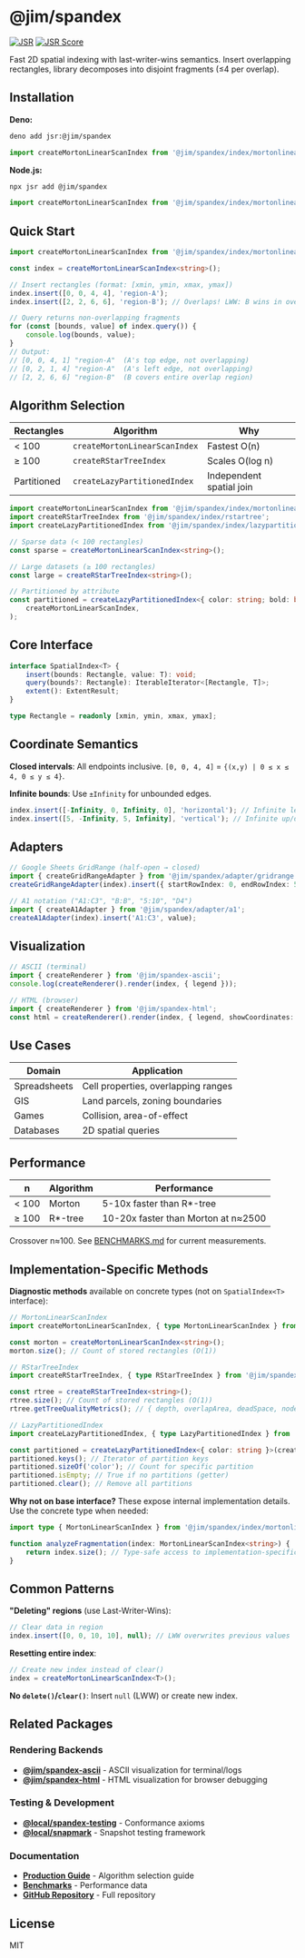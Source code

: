 # @jim/spandex

[![JSR](https://jsr.io/badges/@jim/spandex)](https://jsr.io/@jim/spandex)
[![JSR Score](https://jsr.io/badges/@jim/spandex/score)](https://jsr.io/@jim/spandex/score)

Fast 2D spatial indexing with last-writer-wins semantics. Insert overlapping rectangles, library decomposes into disjoint fragments (≤4 per overlap).

## Installation

**Deno:**

```bash
deno add jsr:@jim/spandex
```

```typescript
import createMortonLinearScanIndex from '@jim/spandex/index/mortonlinearscan';
```

**Node.js:**

```bash
npx jsr add @jim/spandex
```

```typescript
import createMortonLinearScanIndex from '@jim/spandex/index/mortonlinearscan';
```

## Quick Start

```typescript
import createMortonLinearScanIndex from '@jim/spandex/index/mortonlinearscan';

const index = createMortonLinearScanIndex<string>();

// Insert rectangles (format: [xmin, ymin, xmax, ymax])
index.insert([0, 0, 4, 4], 'region-A');
index.insert([2, 2, 6, 6], 'region-B'); // Overlaps! LWW: B wins in overlap

// Query returns non-overlapping fragments
for (const [bounds, value] of index.query()) {
	console.log(bounds, value);
}
// Output:
// [0, 0, 4, 1] "region-A"  (A's top edge, not overlapping)
// [0, 2, 1, 4] "region-A"  (A's left edge, not overlapping)
// [2, 2, 6, 6] "region-B"  (B covers entire overlap region)
```

## Algorithm Selection

| Rectangles  | Algorithm                     | Why                      |
| ----------- | ----------------------------- | ------------------------ |
| < 100       | `createMortonLinearScanIndex` | Fastest O(n)             |
| ≥ 100       | `createRStarTreeIndex`        | Scales O(log n)          |
| Partitioned | `createLazyPartitionedIndex`  | Independent spatial join |

```typescript
import createMortonLinearScanIndex from '@jim/spandex/index/mortonlinearscan';
import createRStarTreeIndex from '@jim/spandex/index/rstartree';
import createLazyPartitionedIndex from '@jim/spandex/index/lazypartitionedindex';

// Sparse data (< 100 rectangles)
const sparse = createMortonLinearScanIndex<string>();

// Large datasets (≥ 100 rectangles)
const large = createRStarTreeIndex<string>();

// Partitioned by attribute
const partitioned = createLazyPartitionedIndex<{ color: string; bold: boolean }>(
	createMortonLinearScanIndex,
);
```

## Core Interface

```typescript
interface SpatialIndex<T> {
	insert(bounds: Rectangle, value: T): void;
	query(bounds?: Rectangle): IterableIterator<[Rectangle, T]>;
	extent(): ExtentResult;
}

type Rectangle = readonly [xmin, ymin, xmax, ymax];
```

## Coordinate Semantics

**Closed intervals**: All endpoints inclusive. `[0, 0, 4, 4]` = `{(x,y) | 0 ≤ x ≤ 4, 0 ≤ y ≤ 4}`.

**Infinite bounds**: Use `±Infinity` for unbounded edges.

```typescript
index.insert([-Infinity, 0, Infinity, 0], 'horizontal'); // Infinite left/right
index.insert([5, -Infinity, 5, Infinity], 'vertical'); // Infinite up/down
```

## Adapters

```typescript
// Google Sheets GridRange (half-open → closed)
import { createGridRangeAdapter } from '@jim/spandex/adapter/gridrange';
createGridRangeAdapter(index).insert({ startRowIndex: 0, endRowIndex: 5, ... }, value);

// A1 notation ("A1:C3", "B:B", "5:10", "D4")
import { createA1Adapter } from '@jim/spandex/adapter/a1';
createA1Adapter(index).insert('A1:C3', value);
```

## Visualization

```typescript
// ASCII (terminal)
import { createRenderer } from '@jim/spandex-ascii';
console.log(createRenderer().render(index, { legend }));

// HTML (browser)
import { createRenderer } from '@jim/spandex-html';
const html = createRenderer().render(index, { legend, showCoordinates: true });
```

## Use Cases

| Domain       | Application                         |
| ------------ | ----------------------------------- |
| Spreadsheets | Cell properties, overlapping ranges |
| GIS          | Land parcels, zoning boundaries     |
| Games        | Collision, area-of-effect           |
| Databases    | 2D spatial queries                  |

## Performance

| n     | Algorithm | Performance                         |
| ----- | --------- | ----------------------------------- |
| < 100 | Morton    | 5-10x faster than R*-tree           |
| ≥ 100 | R*-tree   | 10-20x faster than Morton at n≈2500 |

Crossover n≈100. See [BENCHMARKS.md](https://github.com/jimisaacs/spandex/blob/main/BENCHMARKS.md) for current measurements.

## Implementation-Specific Methods

**Diagnostic methods** available on concrete types (not on `SpatialIndex<T>` interface):

```typescript
// MortonLinearScanIndex
import createMortonLinearScanIndex, { type MortonLinearScanIndex } from '@jim/spandex/index/mortonlinearscan';

const morton = createMortonLinearScanIndex<string>();
morton.size(); // Count of stored rectangles (O(1))

// RStarTreeIndex
import createRStarTreeIndex, { type RStarTreeIndex } from '@jim/spandex/index/rstartree';

const rtree = createRStarTreeIndex<string>();
rtree.size(); // Count of stored rectangles (O(1))
rtree.getTreeQualityMetrics(); // { depth, overlapArea, deadSpace, nodeCount }

// LazyPartitionedIndex
import createLazyPartitionedIndex, { type LazyPartitionedIndex } from '@jim/spandex/index/lazypartitionedindex';

const partitioned = createLazyPartitionedIndex<{ color: string }>(createMortonLinearScanIndex);
partitioned.keys(); // Iterator of partition keys
partitioned.sizeOf('color'); // Count for specific partition
partitioned.isEmpty; // True if no partitions (getter)
partitioned.clear(); // Remove all partitions
```

**Why not on base interface?** These expose internal implementation details. Use the concrete type when needed:

```typescript
import type { MortonLinearScanIndex } from '@jim/spandex/index/mortonlinearscan';

function analyzeFragmentation(index: MortonLinearScanIndex<string>) {
	return index.size(); // Type-safe access to implementation-specific method
}
```

## Common Patterns

**"Deleting" regions** (use Last-Writer-Wins):

```typescript
// Clear data in region
index.insert([0, 0, 10, 10], null); // LWW overwrites previous values
```

**Resetting entire index**:

```typescript
// Create new index instead of clear()
index = createMortonLinearScanIndex<T>();
```

**No `delete()`/`clear()`**: Insert `null` (LWW) or create new index.

## Related Packages

### Rendering Backends

- **[@jim/spandex-ascii](https://jsr.io/@jim/spandex-ascii)** - ASCII visualization for terminal/logs
- **[@jim/spandex-html](https://jsr.io/@jim/spandex-html)** - HTML visualization for browser debugging

### Testing & Development

- **[@local/spandex-testing](https://github.com/jimisaacs/spandex/tree/main/packages/%40local/spandex-testing)** - Conformance axioms
- **[@local/snapmark](https://github.com/jimisaacs/spandex/tree/main/packages/%40local/snapmark)** - Snapshot testing framework

### Documentation

- **[Production Guide](https://github.com/jimisaacs/spandex/blob/main/PRODUCTION-GUIDE.md)** - Algorithm selection guide
- **[Benchmarks](https://github.com/jimisaacs/spandex/blob/main/BENCHMARKS.md)** - Performance data
- **[GitHub Repository](https://github.com/jimisaacs/spandex)** - Full repository

## License

MIT
